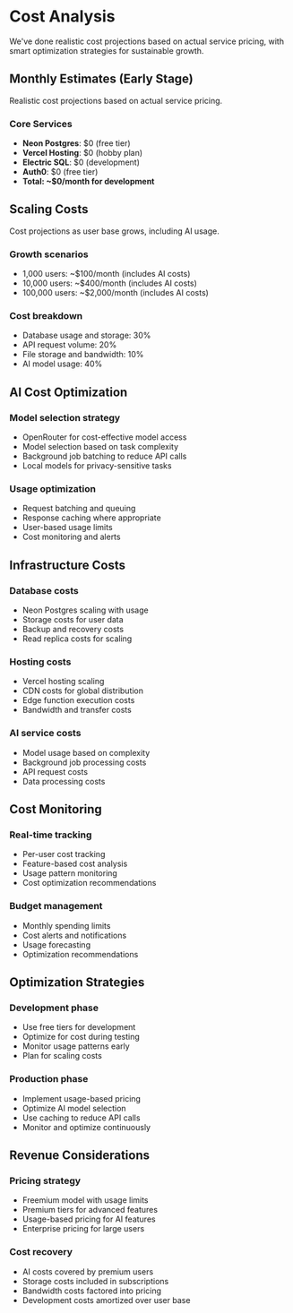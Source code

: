 # Cost Analysis

We've done realistic cost projections based on actual service pricing, with smart optimization strategies for sustainable growth.

## Monthly Estimates (Early Stage)

Realistic cost projections based on actual service pricing.

### Core Services

- **Neon Postgres**: $0 (free tier)
- **Vercel Hosting**: $0 (hobby plan)
- **Electric SQL**: $0 (development)
- **Auth0**: $0 (free tier)
- **Total: ~$0/month for development**

## Scaling Costs

Cost projections as user base grows, including AI usage.

### Growth scenarios

- 1,000 users: ~$100/month (includes AI costs)
- 10,000 users: ~$400/month (includes AI costs)
- 100,000 users: ~$2,000/month (includes AI costs)

### Cost breakdown

- Database usage and storage: 30%
- API request volume: 20%
- File storage and bandwidth: 10%
- AI model usage: 40%

## AI Cost Optimization

### Model selection strategy

- OpenRouter for cost-effective model access
- Model selection based on task complexity
- Background job batching to reduce API calls
- Local models for privacy-sensitive tasks

### Usage optimization

- Request batching and queuing
- Response caching where appropriate
- User-based usage limits
- Cost monitoring and alerts

## Infrastructure Costs

### Database costs

- Neon Postgres scaling with usage
- Storage costs for user data
- Backup and recovery costs
- Read replica costs for scaling

### Hosting costs

- Vercel hosting scaling
- CDN costs for global distribution
- Edge function execution costs
- Bandwidth and transfer costs

### AI service costs

- Model usage based on complexity
- Background job processing costs
- API request costs
- Data processing costs

## Cost Monitoring

### Real-time tracking

- Per-user cost tracking
- Feature-based cost analysis
- Usage pattern monitoring
- Cost optimization recommendations

### Budget management

- Monthly spending limits
- Cost alerts and notifications
- Usage forecasting
- Optimization recommendations

## Optimization Strategies

### Development phase

- Use free tiers for development
- Optimize for cost during testing
- Monitor usage patterns early
- Plan for scaling costs

### Production phase

- Implement usage-based pricing
- Optimize AI model selection
- Use caching to reduce API calls
- Monitor and optimize continuously

## Revenue Considerations

### Pricing strategy

- Freemium model with usage limits
- Premium tiers for advanced features
- Usage-based pricing for AI features
- Enterprise pricing for large users

### Cost recovery

- AI costs covered by premium users
- Storage costs included in subscriptions
- Bandwidth costs factored into pricing
- Development costs amortized over user base
